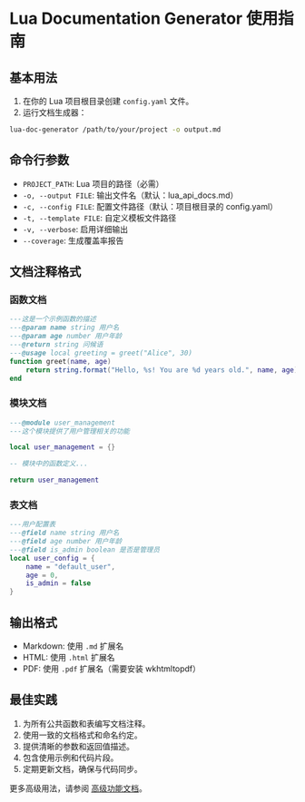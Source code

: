 # Lua Documentation Generator 使用指南

## 基本用法

1. 在你的 Lua 项目根目录创建 `config.yaml` 文件。
2. 运行文档生成器：

```bash
lua-doc-generator /path/to/your/project -o output.md
```

## 命令行参数

- `PROJECT_PATH`: Lua 项目的路径（必需）
- `-o, --output FILE`: 输出文件名（默认：lua_api_docs.md）
- `-c, --config FILE`: 配置文件路径（默认：项目根目录的 config.yaml）
- `-t, --template FILE`: 自定义模板文件路径
- `-v, --verbose`: 启用详细输出
- `--coverage`: 生成覆盖率报告

## 文档注释格式

### 函数文档

```lua
---这是一个示例函数的描述
---@param name string 用户名
---@param age number 用户年龄
---@return string 问候语
---@usage local greeting = greet("Alice", 30)
function greet(name, age)
    return string.format("Hello, %s! You are %d years old.", name, age)
end
```

### 模块文档

```lua
---@module user_management
---这个模块提供了用户管理相关的功能

local user_management = {}

-- 模块中的函数定义...

return user_management
```

### 表文档

```lua
---用户配置表
---@field name string 用户名
---@field age number 用户年龄
---@field is_admin boolean 是否是管理员
local user_config = {
    name = "default_user",
    age = 0,
    is_admin = false
}
```

## 输出格式

- Markdown: 使用 `.md` 扩展名
- HTML: 使用 `.html` 扩展名
- PDF: 使用 `.pdf` 扩展名（需要安装 wkhtmltopdf）

## 最佳实践

1. 为所有公共函数和表编写文档注释。
2. 使用一致的文档格式和命名约定。
3. 提供清晰的参数和返回值描述。
4. 包含使用示例和代码片段。
5. 定期更新文档，确保与代码同步。

更多高级用法，请参阅 [高级功能文档](advanced-features.md)。
